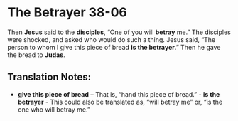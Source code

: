 The Betrayer 38-06
====================


Then **Jesus** said to the **disciples**, “One of you will **betray**
me.” The disciples were shocked, and asked who would do such a
thing. Jesus said, “The person to whom I give this piece of bread **is
the betrayer**.” Then he gave the bread to **Judas**.

Translation Notes:
------------------

-   **give this piece of bread** – That is, “hand this piece of
bread.” -   **is the betrayer** - This could also be translated as,
“will betray
    me” or, “is the one who will betray me.”


